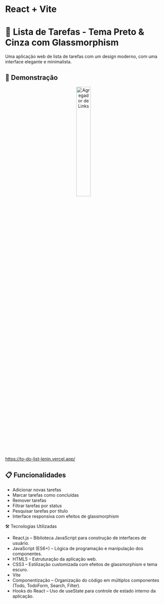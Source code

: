 # React + Vite

# 📝 Lista de Tarefas - Tema Preto & Cinza com Glassmorphism

Uma aplicação web de lista de tarefas com um design moderno, com uma interface elegante e minimalista.

## 🚀 Demonstração

   <p align="center">
  <img alt="Agregador de Links" src="https://i.ibb.co/TDQXSHzC/listadetarefas.png" width="30%">
</p>
 

https://to-do-list-lenin.vercel.app/

## 📋 Funcionalidades

- Adicionar novas tarefas
- Marcar tarefas como concluídas
- Remover tarefas
- Filtrar tarefas por status
- Pesquisar tarefas por título
- Interface responsiva com efeitos de glassmorphism

🛠️ Tecnologias Utilizadas

- React.js – Biblioteca JavaScript para construção de interfaces de usuário.
- JavaScript (ES6+) – Lógica de programação e manipulação dos componentes.
- HTML5 – Estruturação da aplicação web.
- CSS3 – Estilização customizada com efeitos de glassmorphism e tema escuro.
- Vite 
- Componentização – Organização do código em múltiplos componentes (Todo, TodoForm, Search, Filter).
- Hooks do React – Uso de useState para controle de estado interno da aplicação.
 
